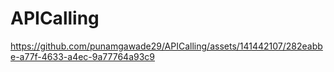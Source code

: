 # APICalling






https://github.com/punamgawade29/APICalling/assets/141442107/282eabbe-a77f-4633-a4ec-9a77764a93c9

